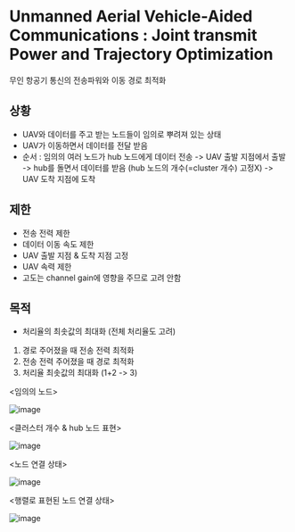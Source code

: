 # Unmanned Aerial Vehicle-Aided Communications : Joint transmit Power and Trajectory Optimization
무인 항공기 통신의 전송파워와 이동 경로 최적화

## 상황
- UAV와 데이터를 주고 받는 노드들이 임의로 뿌려져 있는 상태
- UAV가 이동하면서 데이터를 전달 받음
- 순서 : 임의의 여러 노드가 hub 노드에게 데이터 전송 -> UAV 출발 지점에서 출발 -> hub를 돌면서 데이터를 받음 (hub 노드의 개수(=cluster 개수) 고정X) -> UAV 도착 지점에 도착

## 제한
- 전송 전력 제한
- 데이터 이동 속도 제한
- UAV 출발 지점 & 도착 지점 고정
- UAV 속력 제한
- 고도는 channel gain에 영향을 주므로 고려 안함

## 목적
- 처리율의 최솟값의 최대화 (전체 처리율도 고려)
1. 경로 주어졌을 때 전송 전력 최적화
2. 전송 전력 주어졌을 때 경로 최적화
3. 처리율 최솟값의 최대화 (1+2 -> 3) 



<임의의 노드>

![image](https://user-images.githubusercontent.com/59918820/126115274-7943ccb2-0eb7-4616-b951-01d8d23cf888.png)

<클러스터 개수 & hub 노드 표현>

![image](https://user-images.githubusercontent.com/59918820/126115361-1fe05f6c-4785-4f07-b73d-bc5b38cd29d0.png)

<노드 연결 상태>

![image](https://user-images.githubusercontent.com/59918820/126115596-d5515289-8f3c-4283-b3b8-0f4f0d8e9a16.png)

<행렬로 표현된 노드 연결 상태>

![image](https://user-images.githubusercontent.com/59918820/126115657-ea6dd18c-89fe-4bce-9611-a877e507918b.png)


